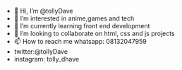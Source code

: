 - 👋 Hi, I’m @tollyDave
- 👀 I’m interested in anime,games and tech
- 🌱 I’m currently learning front end development
- 💞️ I’m looking to collaborate on html, css and js projects 
- 📫 How to reach me whatsapp: 08132047959 
- twitter:@tollyDave 
- instagram: tolly_dhave

<!---
tollyDave/tollyDave is a ✨ special ✨ repository because its `README.md` (this file) appears on your GitHub profile.
You can click the Preview link to take a look at your changes.
--->

